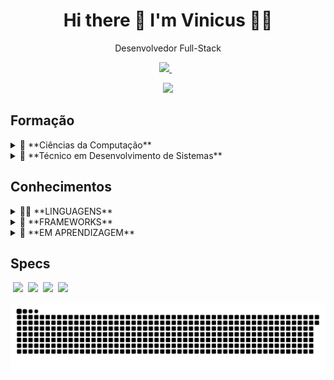 

<h1 align='center'>
  Hi there 👋 I'm Vinicus 👨‍💻
</h1>

<p align='center'>
  Desenvolvedor Full-Stack
</p>



<p align='center'>
  
  <a href="https://www.linkedin.com/in/dev-vinicius-beltran/" target="_blank">
    <img src="https://img.shields.io/badge/linkedin-%230077B5.svg?&style=for-the-badge&logo=linkedin&logoColor=white" />
  </a>&nbsp;&nbsp;
  
</p>

<p align='center'>
  <a href="#"><img src="https://github-readme-stats.vercel.app/api?username=ViniciusBelt&show_icons=true&count_private=true&theme=midnight-purple" width="350"></a>
</p>

## Formação
<details>
  <summary>📖 **Ciências da Computação**</summary>
  <br/>
  📆 2022 - 2026
  <br/>
  📍 Universidade Estácio de Sá - EAD
</details>

<details>
  <summary>📖 **Técnico em Desenvolvimento de Sistemas**</summary>
  <br/>
  📆 FEV/2020 - DEZ/2021
  <br/>
  📍 Escola Senai "Alvares Romi" - Santa Bárbara d'Oeste - SP
</details>

## Conhecimentos
<details>
  <summary>👨‍💻 **LINGUAGENS**</summary>
  <br/>
  &nbsp;<img src="https://img.shields.io/badge/HTML5-E34F26?style=for-the-badge&logo=html5&logoColor=white" />
  &nbsp;<img src="https://img.shields.io/badge/CSS3-1572B6?style=for-the-badge&logo=css3&logoColor=white" />
  &nbsp;<img src="https://img.shields.io/badge/JavaScript-323330?style=for-the-badge&logo=javascript&logoColor=F7DF1E" />
  &nbsp;<img src="https://img.shields.io/badge/PHP-777BB4?style=for-the-badge&logo=php&logoColor=white" />
  &nbsp;<img src="https://img.shields.io/badge/MySQL-005C84?style=for-the-badge&logo=mysql&logoColor=white" />
  &nbsp;<img src="https://img.shields.io/badge/Java-ED8B00?style=for-the-badge&logo=java&logoColor=white" />
</details>

<details>
  <summary>🚀 **FRAMEWORKS**</summary>
  <br/>
  &nbsp;<img src="https://img.shields.io/badge/Bootstrap-563D7C?style=for-the-badge&logo=bootstrap&logoColor=white" />
  &nbsp;<img src="https://img.shields.io/badge/Docker-2CA5E0?style=for-the-badge&logo=docker&logoColor=white" />
  &nbsp;<img src="https://img.shields.io/badge/Laravel-FF2D20?style=for-the-badge&logo=laravel&logoColor=white" />
  &nbsp;<img src="https://img.shields.io/badge/jQuery-0769AD?style=for-the-badge&logo=jquery&logoColor=white" />
  &nbsp;<img src="https://img.shields.io/badge/GIT-E44C30?style=for-the-badge&logo=git&logoColor=white" />
  &nbsp;<img src="https://img.shields.io/badge/Vue.js-35495E?style=for-the-badge&logo=vuedotjs&logoColor=4FC08D" />
  &nbsp;<img src="https://img.shields.io/badge/Node.js-339933?style=for-the-badge&logo=nodedotjs&logoColor=white" />
  &nbsp;<img src="https://img.shields.io/badge/React-20232A?style=for-the-badge&logo=react&logoColor=61DAFB" />
  &nbsp;<img src="https://img.shields.io/badge/TypeScript-007ACC?style=for-the-badge&logo=typescript&logoColor=white" />
</details>

<details>
  <summary>🎯 **EM APRENDIZAGEM**</summary>
  <br/>
  &nbsp;<img src="https://img.shields.io/badge/Python-FFD43B?style=for-the-badge&logo=python&logoColor=blue" />
  &nbsp;<img src="https://img.shields.io/badge/Angular-DD0031?style=for-the-badge&logo=angular&logoColor=white" />
  &nbsp;<img src="https://img.shields.io/badge/.NET-512BD4?style=for-the-badge&logo=dotnet&logoColor=white" />
  &nbsp;<img src="https://img.shields.io/badge/Django-092E20?style=for-the-badge&logo=django&logoColor=green" />
</details>

## Specs

&nbsp;<img src="https://img.shields.io/badge/windows-%230078D6.svg?&style=for-the-badge&logo=windows&logoColor=white" />
&nbsp;<img src="https://img.shields.io/badge/intel-core%20i7%207th-%230071C5.svg?&style=for-the-badge&logo=intel&logoColor=white" />
&nbsp;<img src="https://img.shields.io/badge/RAM-16GB-%230071C5.svg?&style=for-the-badge&logoColor=white" />
&nbsp;<img src="https://img.shields.io/badge/nvidia-gtx%201080-%2376B900.svg?&style=for-the-badge&logo=nvidia&logoColor=white" />

![GitHub Commit Snake](https://github.com/ViniciusBelt/ViniciusBelt/blob/main/github-snake-dark.svg#gh-dark-mode-only)
